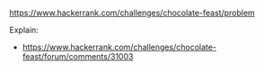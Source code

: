 https://www.hackerrank.com/challenges/chocolate-feast/problem

Explain:
- https://www.hackerrank.com/challenges/chocolate-feast/forum/comments/31003
